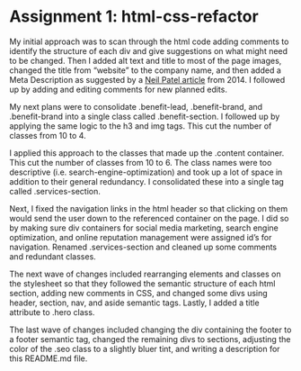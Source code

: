 
# Assignment 1: html-css-refactor

My initial approach was to scan through the html code adding comments to identify the structure of each div and give suggestions on what might need to be changed. Then I added alt text and title to most of the page images, changed the title from “website” to the company name, and then added a Meta Description as suggested by a <a href="https://neilpatel.com/blog/website-source-code-seo/">Neil Patel article</a> from 2014. I followed up by adding and editing comments for new planned edits.

My next plans were to consolidate .benefit-lead, .benefit-brand, and .benefit-brand into a single class called .benefit-section. I followed up by applying the same logic to the h3 and img tags. This cut the number of classes from 10 to 4.

I applied this approach to the classes that made up the .content container. This cut the number of classes from 10 to 6. The class names were too descriptive (i.e. search-engine-optimization) and took up a lot of space in addition to their general redundancy. I consolidated these into a single tag called .services-section.

Next, I fixed the navigation links in the html header so that clicking on them would send the user down to the referenced container on the page. I did so by making sure div containers for social media marketing, search engine optimization, and online reputation management were assigned id’s for navigation. Renamed .services-section and cleaned up some comments and redundant classes.

The next wave of changes included rearranging elements and classes on the stylesheet so that they followed the semantic structure of each html section, adding  new comments in CSS, and changed some divs using header, section, nav, and aside semantic tags. Lastly, I added a title attribute to .hero class.

The last wave of changes included changing the div containing the footer to a footer semantic tag, changed the remaining divs to sections, adjusting the color of the .seo class to a slightly bluer tint, and writing a description for this README.md file.